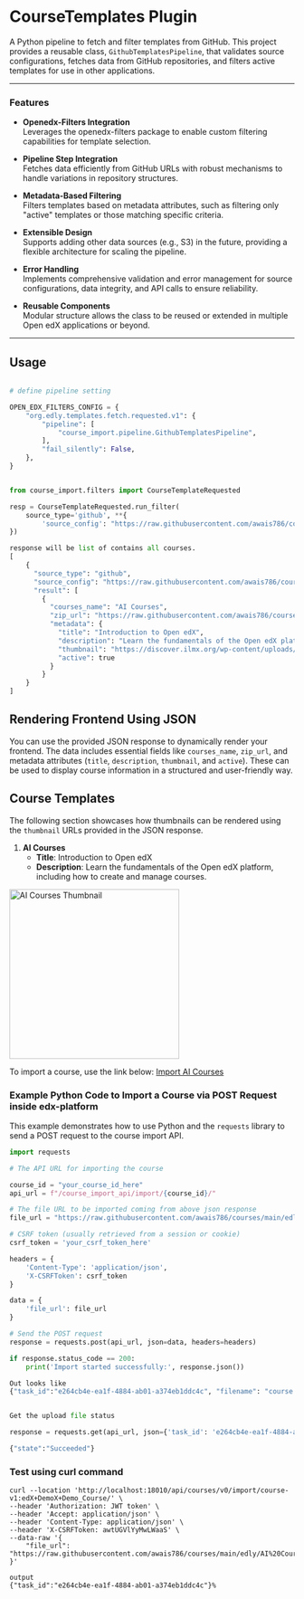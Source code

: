 # CourseTemplates Plugin

A Python pipeline to fetch and filter templates from GitHub. This project provides a reusable class, `GithubTemplatesPipeline`, that validates source configurations, fetches data from GitHub repositories, and filters active templates for use in other applications.

---

### Features

- **Openedx-Filters Integration**  
  Leverages the openedx-filters package to enable custom filtering capabilities for template selection.

- **Pipeline Step Integration**  
  Fetches data efficiently from GitHub URLs with robust mechanisms to handle variations in repository structures.

- **Metadata-Based Filtering**  
  Filters templates based on metadata attributes, such as filtering only "active" templates or those matching specific criteria.

- **Extensible Design**  
  Supports adding other data sources (e.g., S3) in the future, providing a flexible architecture for scaling the pipeline.

- **Error Handling**  
  Implements comprehensive validation and error management for source configurations, data integrity, and API calls to ensure reliability.

- **Reusable Components**  
  Modular structure allows the class to be reused or extended in multiple Open edX applications or beyond.

---

## Usage
```python

# define pipeline setting

OPEN_EDX_FILTERS_CONFIG = {
    "org.edly.templates.fetch.requested.v1": {
        "pipeline": [
            "course_import.pipeline.GithubTemplatesPipeline",
        ],
        "fail_silently": False,
    },
}


from course_import.filters import CourseTemplateRequested

resp = CourseTemplateRequested.run_filter(
    source_type='github', **{
        'source_config': "https://raw.githubusercontent.com/awais786/courses/refs/heads/main/edly_courses.json"
})

response will be list of contains all courses.
[
    {
      "source_type": "github",
      "source_config": "https://raw.githubusercontent.com/awais786/courses/refs/heads/main/edly_courses.json",
      "result": [
        {
          "courses_name": "AI Courses",
          "zip_url": "https://raw.githubusercontent.com/awais786/courses/main/edly/AI%20Courses/course.2jyd4n_5.tar.gz",
          "metadata": {
            "title": "Introduction to Open edX",
            "description": "Learn the fundamentals of the Open edX platform, including how to create and manage courses.",
            "thumbnail": "https://discover.ilmx.org/wp-content/uploads/2024/01/Course-image-2.webp",
            "active": true
          }
        }
    }
]
```

## Rendering Frontend Using JSON

You can use the provided JSON response to dynamically render your frontend. The data includes essential fields like `courses_name`, `zip_url`, and metadata attributes (`title`, `description`, `thumbnail`, and `active`). These can be used to display course information in a structured and user-friendly way.

## Course Templates

The following section showcases how thumbnails can be rendered using the `thumbnail` URLs provided in the JSON response.

1. **AI Courses**
   - **Title**: Introduction to Open edX  
   - **Description**: Learn the fundamentals of the Open edX platform, including how to create and manage courses.  
<img src="https://discover.ilmx.org/wp-content/uploads/2024/01/Course-image-2.webp" alt="AI Courses Thumbnail" width="300"/>

To import a course, use the link below: [Import AI Courses](https://raw.githubusercontent.com/awais786/courses/main/edly/AI%20Courses/course.2jyd4n_5.tar.gz)


### Example Python Code to Import a Course via POST Request inside edx-platform

This example demonstrates how to use Python and the `requests` library to send a POST request to the course import API.

```python
import requests

# The API URL for importing the course

course_id = "your_course_id_here"
api_url = f"/course_import_api/import/{course_id}/"

# The file URL to be imported coming from above json response
file_url = "https://raw.githubusercontent.com/awais786/courses/main/edly/AI%20Courses/course.2jyd4n_5.tar.gz"

# CSRF token (usually retrieved from a session or cookie)
csrf_token = 'your_csrf_token_here'

headers = {
    'Content-Type': 'application/json',
    'X-CSRFToken': csrf_token
}

data = {
    'file_url': file_url
}

# Send the POST request
response = requests.post(api_url, json=data, headers=headers)

if response.status_code == 200:
    print('Import started successfully:', response.json())

Out looks like
{"task_id":"e264cb4e-ea1f-4884-ab01-a374eb1ddc4c", "filename": "course.2jyd4n_5.tar.gz" }


Get the upload file status

response = requests.get(api_url, json={'task_id': 'e264cb4e-ea1f-4884-ab01-a374eb1ddc4c'}, headers=headers)

{"state":"Succeeded"}

```

### Test using curl command

```
curl --location 'http://localhost:18010/api/courses/v0/import/course-v1:edX+DemoX+Demo_Course/' \
--header 'Authorization: JWT token' \
--header 'Accept: application/json' \
--header 'Content-Type: application/json' \
--header 'X-CSRFToken: awtUGVlYyMwLWaaS' \
--data-raw '{
    "file_url": "https://raw.githubusercontent.com/awais786/courses/main/edly/AI%20Courses/course.v2_c3p0f.tar.gz"
}'

output 
{"task_id":"e264cb4e-ea1f-4884-ab01-a374eb1ddc4c"}%

````

